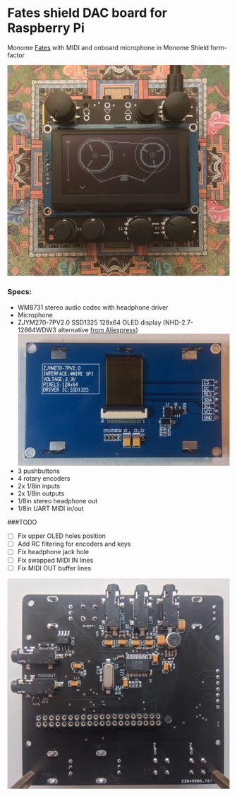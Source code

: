 # Fates shield DAC board for Raspberry Pi

Monome [Fates](https://github.com/okyeron/fates) with MIDI and onboard microphone in Monome Shield form-factor

![<fates shield>](<hardware/fates-shield-proto.jpg>)

### Specs:

- WM8731 stereo audio codec with headphone driver
- Microphone
- ZJYM270-7PV2.0 SSD1325 128x64 OLED display (NHD-2.7-12864WDW3 alternative [from Aliexpress](https://aliexpress.ru/item/4000265549668.html))
  ![<ssd1325oled>](<hardware/ssd1325.jpg>)
- 3 pushbuttons
- 4 rotary encoders
- 2x 1/8in inputs
- 2x 1/8in outputs
- 1/8in stereo headphone out
- 1/8in UART MIDI in/out


###TODO
  
- [ ] Fix upper OLED holes position
- [ ] Add RC filtering for encoders and keys
- [ ] Fix headphone jack hole
- [ ] Fix swapped MIDI IN lines
- [ ] Fix MIDI OUT buffer lines

 ![<fates shield back>](<hardware/fates-shield-proto2.jpg>)
